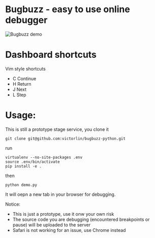 # Bugbuzz - easy to use online debugger

![Bugbuzz demo](/screencast.gif?raw=true )

# Dashboard shortcuts

Vim style shortcuts

 - C Continue
 - H Return
 - J Next
 - L Step


# Usage:

This is still a prototype stage service, you clone it

```
git clone git@github.com:victorlin/bugbuzz-python.git
```

run

```
virtualenv --no-site-packages .env
source .env/bin/activate
pip install -e .
```

then

```
python demo.py
```

It will oepn a new tab in your browser for debugging.

Notice:

 - This is just a prototype, use it onw your own risk
 - The source code you are debugging (encountered breakpoints or pause) will be uploaded to the server
 - Safari is not working for an issue, use Chrome instead
